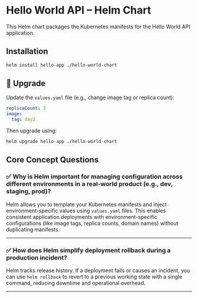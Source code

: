 # Hello World API – Helm Chart

This Helm chart packages the Kubernetes manifests for the Hello World API application.

## Installation

```bash
helm install hello-app ./hello-world-chart
```


## 🔄 Upgrade

Update the `values.yaml` file (e.g., change image tag or replica count):

```yaml
replicaCount: 3
image:
  tag: day2
```

Then upgrade using:

```bash
helm upgrade hello-app ./hello-world-chart
```


## Core Concept Questions

### ✅ Why is Helm important for managing configuration across different environments in a real-world product (e.g., dev, staging, prod)?

Helm allows you to template your Kubernetes manifests and inject environment-specific values using `values.yaml` files. This enables consistent application deployments with environment-specific configurations (like image tags, replica counts, domain names) without duplicating manifests.

---

### ✅ How does Helm simplify deployment rollback during a production incident?

Helm tracks release history. If a deployment fails or causes an incident, you can use `helm rollback` to revert to a previous working state with a single command, reducing downtime and operational overhead.

---
